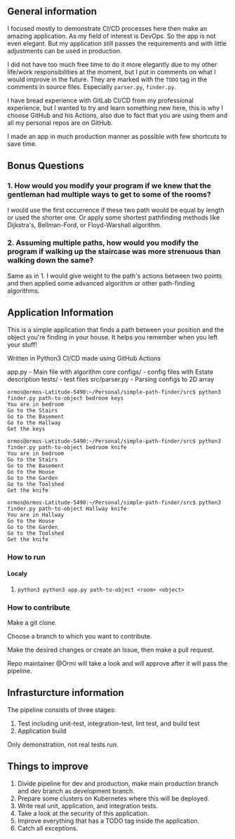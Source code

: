 ## General information

I focused mostly to demonstrate CI/CD processes here then make an amazing application. As my field of interest is DevOps. So the app is not even elegant.
But my application still passes the requirements and with little adjustments can be used in production.

I did not have too much free time to do it more elegantly due to my other life/work responsibilities at the moment, but I put in comments on what I would improve in the future. They are marked with the `TODO` tag in the comments in source files. Especially `parser.py`, `finder.py`.

I have bread experience with GitLab CI/CD from my professional experience, but I wanted to try and learn something new here, this is why I choose GitHub and his Actions, also due to fact that you are using them and all my personal repos are on GitHub.

I made an app in much production manner as possible with few shortcuts to save time.

## Bonus Questions

### 1. How would you modify your program if we knew that the gentleman had multiple ways to get to some of the rooms?

I would use the first occurrence if these two path would be equal by length or used the shorter one. Or apply some shortest pathfinding methods like Dijkstra's, Bellman-Ford, or Floyd-Warshall algorithm.

### 2. Assuming multiple paths, how would you modify the program if walking up the staircase was more strenuous than walking down the same?

Same as in 1. I would give weight to the path's actions between two points and then applied some advanced algorithm or other path-finding algorithms.

## Application Information

This is a simple application that finds a path between your position and the object you're finding in your house. It helps you remember when you left your stuff!

Written in Python3
CI/CD made using GitHub Actions

app.py - Main file with algorithm core
configs/ - config files with Estate description
tests/ - test files
src/parser.py - Parsing configs to 2D array

```
ormos@ormos-Latitude-5490:~/Personal/simple-path-finder/src$ python3 finder.py path-to-object bedroom keys
You are in bedroom
Go to the Stairs
Go to the Basement
Go to the Hallway
Get the keys

ormos@ormos-Latitude-5490:~/Personal/simple-path-finder/src$ python3 finder.py path-to-object bedroom knife
You are in bedroom
Go to the Stairs
Go to the Basement
Go to the House
Go to the Garden
Go to the Toolshed
Get the knife

ormos@ormos-Latitude-5490:~/Personal/simple-path-finder/src$ python3 finder.py path-to-object Hallway knife
You are in Hallway
Go to the House
Go to the Garden
Go to the Toolshed
Get the knife
```

### How to run

#### Localy

1. `python3 python3 app.py path-to-object <room> <object>`

### How to contribute

Make a git clone.

Choose a branch to which you want to contribute.

Make the desired changes or create an Issue, then make a pull request.

Repo maintainer @Ormi will take a look and will approve after it will pass the pipeline.

## Infrasturcture information

The pipeline consists of three stages:

1. Test including unit-test, integration-test, lint test, and build test
2. Application build

Only demonstration, not real tests run.

## Things to improve

1. Divide pipeline for dev and production, make main production branch and dev branch as development branch.
2. Prepare some clusters on Kubernetes where this will be deployed.
3. Write real unit, application, and integration tests.
4. Take a look at the security of this application.
5. Improve everything that has a TODO tag inside the application.
6. Catch all exceptions.

